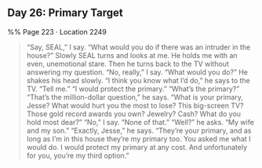 ## Day 26: Primary Target 
%% Page 223 · Location 2249 
> “Say, SEAL,” I say. “What would you do if there was an intruder in the house?” Slowly SEAL turns and looks at me. He holds me with an even, unemotional stare. Then he turns back to the TV without answering my question. “No, really,” I say. “What would you do?” He shakes his head slowly. “I think you know what I’d do,” he says to the TV. “Tell me.” “I would protect the primary.” “What’s the primary?” “That’s the million-dollar question,” he says. “What is your primary, Jesse? What would hurt you the most to lose? This big-screen TV? Those gold record awards you own? Jewelry? Cash? What do you hold most dear?” “No,” I say. “None of that.” “Well?” he asks. “My wife and my son.” “Exactly, Jesse,” he says. “They’re your primary, and as long as I’m in this house they’re my primary too. You asked me what I would do. I would protect my primary at any cost. And unfortunately for you, you’re my third option.” 